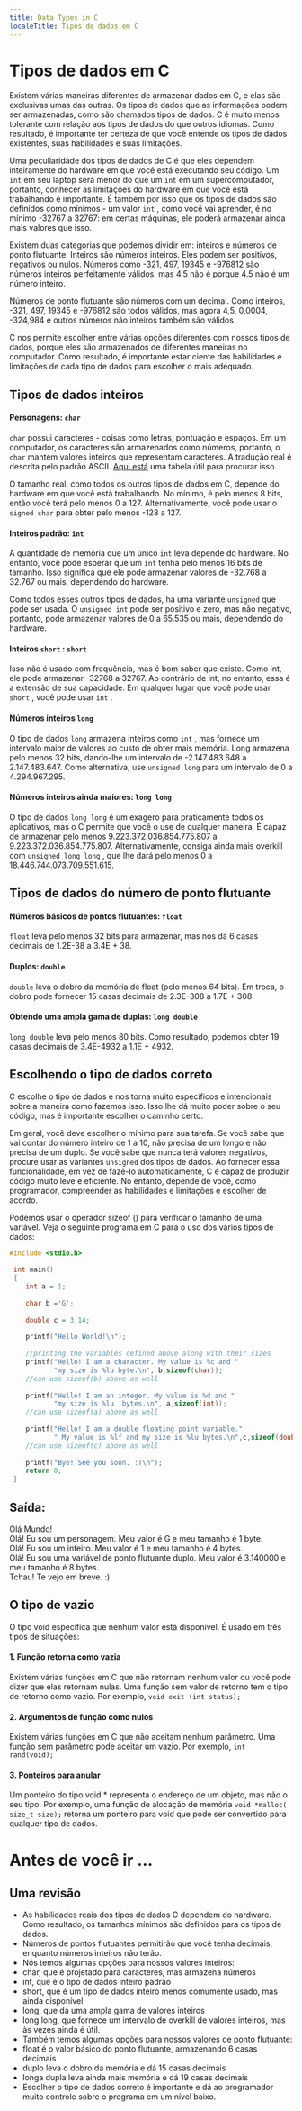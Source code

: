 ```yaml
---
title: Data Types in C
localeTitle: Tipos de dados em C
---
```

# Tipos de dados em C

Existem várias maneiras diferentes de armazenar dados em C, e elas são exclusivas umas das outras. Os tipos de dados que as informações podem ser armazenadas, como são chamados tipos de dados. C é muito menos tolerante com relação aos tipos de dados do que outros idiomas. Como resultado, é importante ter certeza de que você entende os tipos de dados existentes, suas habilidades e suas limitações.

Uma peculiaridade dos tipos de dados de C é que eles dependem inteiramente do hardware em que você está executando seu código. Um `int` em seu laptop será menor do que um `int` em um supercomputador, portanto, conhecer as limitações do hardware em que você está trabalhando é importante. É também por isso que os tipos de dados são definidos como mínimos - um valor `int` , como você vai aprender, é no mínimo -32767 a 32767: em certas máquinas, ele poderá armazenar ainda mais valores que isso.

Existem duas categorias que podemos dividir em: inteiros e números de ponto flutuante. Inteiros são números inteiros. Eles podem ser positivos, negativos ou nulos. Números como -321, 497, 19345 e -976812 são números inteiros perfeitamente válidos, mas 4.5 não é porque 4.5 não é um número inteiro.

Números de ponto flutuante são números com um decimal. Como inteiros, -321, 497, 19345 e -976812 são todos válidos, mas agora 4,5, 0,0004, -324,984 e outros números não inteiros também são válidos.

C nos permite escolher entre várias opções diferentes com nossos tipos de dados, porque eles são armazenados de diferentes maneiras no computador. Como resultado, é importante estar ciente das habilidades e limitações de cada tipo de dados para escolher o mais adequado.

## Tipos de dados inteiros

#### Personagens: `char`

`char` possui caracteres - coisas como letras, pontuação e espaços. Em um computador, os caracteres são armazenados como números, portanto, o `char` mantém valores inteiros que representam caracteres. A tradução real é descrita pelo padrão ASCII. [Aqui está](http://www.asciitable.com/) uma tabela útil para procurar isso.

O tamanho real, como todos os outros tipos de dados em C, depende do hardware em que você está trabalhando. No mínimo, é pelo menos 8 bits, então você terá pelo menos 0 a 127. Alternativamente, você pode usar o `signed char` para obter pelo menos -128 a 127.

#### Inteiros padrão: `int`

A quantidade de memória que um único `int` leva depende do hardware. No entanto, você pode esperar que um `int` tenha pelo menos 16 bits de tamanho. Isso significa que ele pode armazenar valores de -32.768 a 32.767 ou mais, dependendo do hardware.

Como todos esses outros tipos de dados, há uma variante `unsigned` que pode ser usada. O `unsigned int` pode ser positivo e zero, mas não negativo, portanto, pode armazenar valores de 0 a 65.535 ou mais, dependendo do hardware.

#### Inteiros `short` : `short`

Isso não é usado com frequência, mas é bom saber que existe. Como int, ele pode armazenar -32768 a 32767. Ao contrário de int, no entanto, essa é a extensão de sua capacidade. Em qualquer lugar que você pode usar `short` , você pode usar `int` .

#### Números inteiros `long`

O tipo de dados `long` armazena inteiros como `int` , mas fornece um intervalo maior de valores ao custo de obter mais memória. Long armazena pelo menos 32 bits, dando-lhe um intervalo de -2.147.483.648 a 2.147.483.647. Como alternativa, use `unsigned long` para um intervalo de 0 a 4.294.967.295.

#### Números inteiros ainda maiores: `long long`

O tipo de dados `long long` é um exagero para praticamente todos os aplicativos, mas o C permite que você o use de qualquer maneira. É capaz de armazenar pelo menos 9.223.372.036.854.775.807 a 9.223.372.036.854.775.807. Alternativamente, consiga ainda mais overkill com `unsigned long long` , que lhe dará pelo menos 0 a 18.446.744.073.709.551.615.

## Tipos de dados do número de ponto flutuante

#### Números básicos de pontos flutuantes: `float`

`float` leva pelo menos 32 bits para armazenar, mas nos dá 6 casas decimais de 1.2E-38 a 3.4E + 38.

#### Duplos: `double`

`double` leva o dobro da memória de float (pelo menos 64 bits). Em troca, o dobro pode fornecer 15 casas decimais de 2.3E-308 a 1.7E + 308.

#### Obtendo uma ampla gama de duplas: `long double`

`long double` leva pelo menos 80 bits. Como resultado, podemos obter 19 casas decimais de 3.4E-4932 a 1.1E + 4932.

## Escolhendo o tipo de dados correto

C escolhe o tipo de dados e nos torna muito específicos e intencionais sobre a maneira como fazemos isso. Isso lhe dá muito poder sobre o seu código, mas é importante escolher o caminho certo.

Em geral, você deve escolher o mínimo para sua tarefa. Se você sabe que vai contar do número inteiro de 1 a 10, não precisa de um longo e não precisa de um duplo. Se você sabe que nunca terá valores negativos, procure usar as variantes `unsigned` dos tipos de dados. Ao fornecer essa funcionalidade, em vez de fazê-lo automaticamente, C é capaz de produzir código muito leve e eficiente. No entanto, depende de você, como programador, compreender as habilidades e limitações e escolher de acordo.

Podemos usar o operador sizeof () para verificar o tamanho de uma variável. Veja o seguinte programa em C para o uso dos vários tipos de dados:

```c
#include <stdio.h> 
 
 int main() 
 { 
    int a = 1; 
 
    char b ='G'; 
 
    double c = 3.14; 
 
    printf("Hello World!\n"); 
 
    //printing the variables defined above along with their sizes 
    printf("Hello! I am a character. My value is %c and " 
           "my size is %lu byte.\n", b,sizeof(char)); 
    //can use sizeof(b) above as well 
 
    printf("Hello! I am an integer. My value is %d and " 
           "my size is %lu  bytes.\n", a,sizeof(int)); 
    //can use sizeof(a) above as well 
 
    printf("Hello! I am a double floating point variable." 
           " My value is %lf and my size is %lu bytes.\n",c,sizeof(double)); 
    //can use sizeof(c) above as well 
 
    printf("Bye! See you soon. :)\n"); 
    return 0; 
 } 
```

## Saída:

Olá Mundo!  
Olá! Eu sou um personagem. Meu valor é G e meu tamanho é 1 byte.  
Olá! Eu sou um inteiro. Meu valor é 1 e meu tamanho é 4 bytes.  
Olá! Eu sou uma variável de ponto flutuante duplo. Meu valor é 3.140000 e meu tamanho é 8 bytes.  
Tchau! Te vejo em breve. :)

## O tipo de vazio

O tipo void especifica que nenhum valor está disponível. É usado em três tipos de situações:

#### 1\. Função retorna como vazia

Existem várias funções em C que não retornam nenhum valor ou você pode dizer que elas retornam nulas. Uma função sem valor de retorno tem o tipo de retorno como vazio. Por exemplo, `void exit (int status);`

#### 2\. Argumentos de função como nulos

Existem várias funções em C que não aceitam nenhum parâmetro. Uma função sem parâmetro pode aceitar um vazio. Por exemplo, `int rand(void);`

#### 3\. Ponteiros para anular

Um ponteiro do tipo void \* representa o endereço de um objeto, mas não o seu tipo. Por exemplo, uma função de alocação de memória `void *malloc( size_t size);` retorna um ponteiro para void que pode ser convertido para qualquer tipo de dados.

# Antes de você ir ...

## Uma revisão

*   As habilidades reais dos tipos de dados C dependem do hardware. Como resultado, os tamanhos mínimos são definidos para os tipos de dados.
*   Números de pontos flutuantes permitirão que você tenha decimais, enquanto números inteiros não terão.
*   Nós temos algumas opções para nossos valores inteiros:
*   char, que é projetado para caracteres, mas armazena números
*   int, que é o tipo de dados inteiro padrão
*   short, que é um tipo de dados inteiro menos comumente usado, mas ainda disponível
*   long, que dá uma ampla gama de valores inteiros
*   long long, que fornece um intervalo de overkill de valores inteiros, mas às vezes ainda é útil.
*   Também temos algumas opções para nossos valores de ponto flutuante:
*   float é o valor básico do ponto flutuante, armazenando 6 casas decimais
*   duplo leva o dobro da memória e dá 15 casas decimais
*   longa dupla leva ainda mais memória e dá 19 casas decimais
*   Escolher o tipo de dados correto é importante e dá ao programador muito controle sobre o programa em um nível baixo.